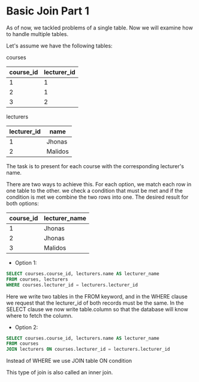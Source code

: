 # Basic Join Part 1


As of now, we tackled problems of a single table. Now we will examine how to handle multiple tables.

Let's assume we have the following tables:

courses

| course_id | lecturer_id |
|-----------|-------------|
| 1         | 1           |
| 2         | 1           |
| 3         | 2           |

lecturers

| lecturer_id | name   |
|-------------|--------|
| 1           | Jhonas |
| 2           | Malidos|

The task is to present for each course with the corresponding lecturer's name.

There are two ways to achieve this. For each option, we match each row in one table to the other. we check a condition that must be met and if the condition is met we combine the two rows into one. The desired result for both options:

| course_id | lecturer_name |
|-----------|---------------|
| 1         | Jhonas        |
| 2         | Jhonas        |
| 3         | Malidos       |

- Option 1:
```sql
SELECT courses.course_id, lecturers.name AS lecturer_name
FROM courses, lecturers
WHERE courses.lecturer_id = lecturers.lecturer_id
```
Here we write two tables in the FROM keyword, and in the WHERE clause we request that the lecturer_id of both records must be the same. In the SELECT clause we now write table.column so that the database will know where to fetch the column.

- Option 2:
```sql
SELECT courses.course_id, lecturers.name AS lecturer_name
FROM courses
JOIN lecturers ON courses.lecturer_id = lecturers.lecturer_id
```
Instead of WHERE we use JOIN table ON condition

This type of join is also called an inner join.

